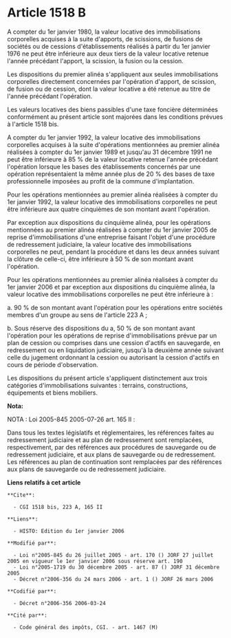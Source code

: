 # Article 1518 B

A compter du 1er janvier 1980, la valeur locative des immobilisations corporelles acquises à la suite d'apports, de
scissions, de fusions de sociétés ou de cessions d'établissements réalisés à partir du 1er janvier 1976 ne peut être
inférieure aux deux tiers de la valeur locative retenue l'année précédant l'apport, la scission, la fusion ou la cession.

Les dispositions du premier alinéa s'appliquent aux seules immobilisations corporelles directement concernées par l'opération
d'apport, de scission, de fusion ou de cession, dont la valeur locative a été retenue au titre de l'année précédant
l'opération.

Les valeurs locatives des biens passibles d'une taxe foncière déterminées conformément au présent article sont majorées dans
les conditions prévues à l'article 1518 bis.

A compter du 1er janvier 1992, la valeur locative des immobilisations corporelles acquises à la suite d'opérations
mentionnées au premier alinéa réalisées à compter du 1er janvier 1989 et jusqu'au 31 décembre 1991 ne peut être inférieure à
85 % de la valeur locative retenue l'année précédant l'opération lorsque les bases des établissements concernés par une
opération représentaient la même année plus de 20 % des bases de taxe professionnelle imposées au profit de la commune
d'implantation.

Pour les opérations mentionnées au premier alinéa réalisées à compter du 1er janvier 1992, la valeur locative des
immobilisations corporelles ne peut être inférieure aux quatre cinquièmes de son montant avant l'opération.

Par exception aux dispositions du cinquième alinéa, pour les opérations mentionnées au premier alinéa réalisées à compter du
1er janvier 2005 de reprise d'immobilisations d'une entreprise faisant l'objet d'une procédure de redressement judiciaire, la
valeur locative des immobilisations corporelles ne peut, pendant la procédure et dans les deux années suivant la clôture de
celle-ci, être inférieure à 50 % de son montant avant l'opération.

Pour les opérations mentionnées au premier alinéa réalisées à compter du 1er janvier 2006 et par exception aux dispositions
du cinquième alinéa, la valeur locative des immobilisations corporelles ne peut être inférieure à :

a. 90 % de son montant avant l'opération pour les opérations entre sociétés membres d'un groupe au sens de l'article 223 A ;

b. Sous réserve des dispositions du a, 50 % de son montant avant l'opération pour les opérations de reprise d'immobilisations
prévue par un plan de cession ou comprises dans une cession d'actifs en sauvegarde, en redressement ou en liquidation
judiciaire, jusqu'à la deuxième année suivant celle du jugement ordonnant la cession ou autorisant la cession d'actifs en
cours de période d'observation.

Les dispositions du présent article s'appliquent distinctement aux trois catégories d'immobilisations suivantes : terrains,
constructions, équipements et biens mobiliers.

**Nota:**

NOTA : Loi 2005-845 2005-07-26 art. 165 II :

Dans tous les textes législatifs et réglementaires, les références faites au redressement judiciaire et au plan de
redressement sont remplacées, respectivement, par des références aux procédures de sauvegarde ou de redressement judiciaire,
et aux plans de sauvegarde ou de redressement. Les références au plan de continuation sont remplacées par des références aux
plans de sauvegarde ou de redressement judiciaire.

**Liens relatifs à cet article**

	**Cite**:

	  - CGI 1518 bis, 223 A, 165 II

	**Liens**:

	  - HISTO: Edition du 1er janvier 2006

	**Modifié par**:

	  - Loi n°2005-845 du 26 juillet 2005 - art. 170 () JORF 27 juillet 2005 en vigueur le 1er janvier 2006 sous réserve art. 190
	  - Loi n°2005-1719 du 30 décembre 2005 - art. 87 () JORF 31 décembre 2005
	  - Décret n°2006-356 du 24 mars 2006 - art. 1 () JORF 26 mars 2006

	**Codifié par**:

	  - Décret n°2006-356 2006-03-24

	**Cité par**:

	  - Code général des impôts, CGI. - art. 1467 (M)
